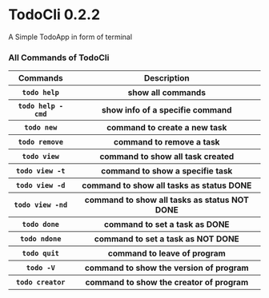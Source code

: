 <h1>TodoCli 0.2.2</h1>
<p>A Simple TodoApp in form of terminal</p>

<h3>All Commands of TodoCli</h3>
<table>
  <tr>
    <th>Commands</th>
    <th>Description</th>
  </tr>
  <tr>
    <th><code>todo help</code></th>
    <th>show all commands</th>
  </tr>
  <tr>
    <th><code>todo help -cmd</code></th>
    <th>show info of a specifie command</th>
  </tr>
  <tr>
    <th><code>todo new</code></th>
    <th>command to create a new task</th>
  </tr>
  <tr>
    <th><code>todo remove</code></th>
    <th>command to remove a task</th>
  </tr>
  <tr>
    <th><code>todo view</code></th>
    <th>command to show all task created</th>
  </tr>
  <tr>
    <th><code>todo view -t</code></th>
    <th>command to show a specifie task</th>
  </tr>
  <tr>
    <th><code>todo view -d</code></th>
    <th>command to show all tasks as status DONE</th>
  </tr>
  <tr>
    <th><code>todo view -nd</code></th>
    <th>command to show all tasks as status NOT DONE</th>
  </tr>
  <tr>
    <th><code>todo done</code></th>
    <th>command to set a task as DONE</th>
  </tr>
  <tr>
    <th><code>todo ndone</code></th>
    <th>command to set a task as NOT DONE</th>
  </tr>
  <tr>
    <th><code>todo quit</code></th>
    <th>command to leave of program</th>
  </tr>
  <tr>
    <th><code>todo -V</code></th>
    <th>command to show the version of program</th>
  </tr>
  <tr>
    <th><code>todo creator</code></th>
    <th>command to show the creator of program</th>
  </tr>
</table>
